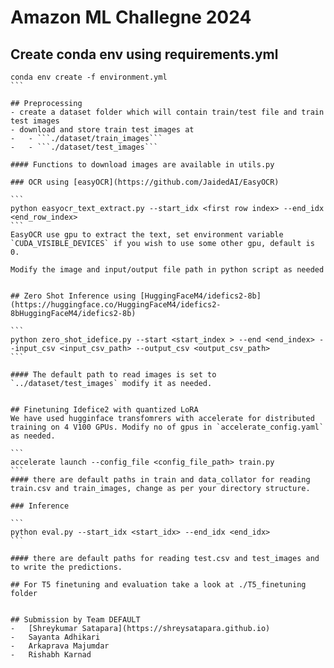 # Amazon ML Challegne 2024 
## Create conda env using requirements.yml
````
conda env create -f environment.yml
```

## Preprocessing
- create a dataset folder which will contain train/test file and train test images
- download and store train test images at
-   - ```./dataset/train_images```
-   - ```./dataset/test_images```

#### Functions to download images are available in utils.py

### OCR using [easyOCR](https://github.com/JaidedAI/EasyOCR)

```
python easyocr_text_extract.py --start_idx <first row index> --end_idx <end_row_index>
```
EasyOCR use gpu to extract the text, set environment variable `CUDA_VISIBLE_DEVICES` if you wish to use some other gpu, default is 0.

Modify the image and input/output file path in python script as needed


## Zero Shot Inference using [HuggingFaceM4/idefics2-8b](https://huggingface.co/HuggingFaceM4/idefics2-8bHuggingFaceM4/idefics2-8b)

```
python zero_shot_idefice.py --start <start_index > --end <end_index> --input_csv <input_csv_path> --output_csv <output_csv_path>
```

#### The default path to read images is set to `../dataset/test_images` modify it as needed.


## Finetuning Idefice2 with quantized LoRA
We have used hugginface transfomrers with accelerate for distributed training on 4 V100 GPUs. Modify no of gpus in `accelerate_config.yaml` as needed.

```
accelerate launch --config_file <config_file_path> train.py
```
#### there are default paths in train and data_collator for reading train.csv and train_images, change as per your directory structure.

### Inference

```
python eval.py --start_idx <start_idx> --end_idx <end_idx>
```

#### there are default paths for reading test.csv and test_images and to write the predictions.

## For T5 finetuning and evaluation take a look at ./T5_finetuning folder


## Submission by Team DEFAULT
-   [Shreykumar Satapara](https://shreysatapara.github.io)
-   Sayanta Adhikari
-   Arkaprava Majumdar
-   Rishabh Karnad